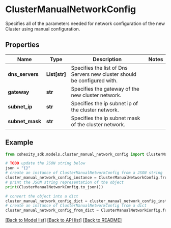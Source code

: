 # ClusterManualNetworkConfig

Specifies all of the parameters needed for network configuration of the new Cluster using manual configuration.

## Properties

Name | Type | Description | Notes
------------ | ------------- | ------------- | -------------
**dns_servers** | **List[str]** | Specifies the list of Dns Servers new cluster should be configured with. | 
**gateway** | **str** | Specifies the gateway of the new cluster network. | 
**subnet_ip** | **str** | Specifies the ip subnet ip of the cluster network. | 
**subnet_mask** | **str** | Specifies the ip subnet mask of the cluster network. | 

## Example

```python
from cohesity_sdk.models.cluster_manual_network_config import ClusterManualNetworkConfig

# TODO update the JSON string below
json = "{}"
# create an instance of ClusterManualNetworkConfig from a JSON string
cluster_manual_network_config_instance = ClusterManualNetworkConfig.from_json(json)
# print the JSON string representation of the object
print(ClusterManualNetworkConfig.to_json())

# convert the object into a dict
cluster_manual_network_config_dict = cluster_manual_network_config_instance.to_dict()
# create an instance of ClusterManualNetworkConfig from a dict
cluster_manual_network_config_from_dict = ClusterManualNetworkConfig.from_dict(cluster_manual_network_config_dict)
```
[[Back to Model list]](../README.md#documentation-for-models) [[Back to API list]](../README.md#documentation-for-api-endpoints) [[Back to README]](../README.md)


